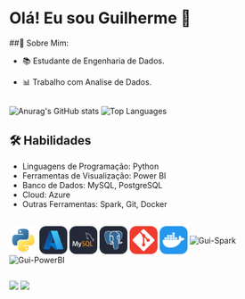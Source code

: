 # Olá! Eu sou Guilherme 👋

##🚀 Sobre Mim:

- 📚 Estudante de Engenharia de Dados.
- 📊 Trabalho com Analise de Dados.

  ##

![Anurag's GitHub stats](https://github-readme-stats.vercel.app/api?username=GuilhermeBelisario&show_icons=true&theme=tokyonight)
![Top Languages](https://github-readme-stats.vercel.app/api/top-langs?username=GuilhermeBelisario&show_icons=true&locale=en&layout=compact&theme=tokyonight)

## 🛠️ Habilidades

- Linguagens de Programação: Python
- Ferramentas de Visualização: Power BI
- Banco de Dados: MySQL, PostgreSQL
- Cloud: Azure
- Outras Ferramentas: Spark, Git, Docker

<div style="display: inline_block"><br>
  <img align="center" alt="Gui-PY" height="50" width="50" src="https://raw.githubusercontent.com/devicons/devicon/master/icons/python/python-original.svg">
  <img align="center" alt="Gui-Azure" height="50" width="50" src="https://raw.githubusercontent.com/tandpfun/skill-icons/65dea6c4eaca7da319e552c09f4cf5a9a8dab2c8/icons/Azure-Dark.svg">
  <img align="center" alt="Gui-MySQl" height="50" width="50" src="https://raw.githubusercontent.com/tandpfun/skill-icons/65dea6c4eaca7da319e552c09f4cf5a9a8dab2c8/icons/MySQL-Dark.svg">
  <img align="center" alt="Gui-PostgreSQL" height="50" width="50" src="https://raw.githubusercontent.com/tandpfun/skill-icons/65dea6c4eaca7da319e552c09f4cf5a9a8dab2c8/icons/PostgreSQL-Dark.svg">
  <img align="center" alt="Gui-Git" height="50" width="50" src="https://raw.githubusercontent.com/tandpfun/skill-icons/65dea6c4eaca7da319e552c09f4cf5a9a8dab2c8/icons/Git.svg">
  <img align="center" alt="Gui-Docker" height="50" width="50" src="https://raw.githubusercontent.com/tandpfun/skill-icons/65dea6c4eaca7da319e552c09f4cf5a9a8dab2c8/icons/Docker.svg">
  <img align="center" alt="Gui-Spark" height="50" width="50" src="https://spark.apache.org/images/spark-logo-trademark.png">
  <img align="center" alt="Gui-PowerBI" height="50" width="50" src="https://raw.githubusercontent.com/microsoft/PowerBI-Icons/24f1db8bdfab951c25db591772140d2f4ec5bc1e/SVG/Power-BI.svg">
</div>

 ##

<div> 
  <a href = "mailto: gbo2000@outlook.com"><img src="https://img.shields.io/badge/Microsoft_Outlook-0078D4?style=for-the-badge&logo=microsoft-outlook&logoColor=white" target="_blank"></a>
  <a href="https://www.linkedin.com/in/guilherme-belisario/" target="_blank"><img src="https://img.shields.io/badge/-LinkedIn-%230077B5?style=for-the-badge&logo=linkedin&logoColor=white" target="_blank"></a> 
</div>
